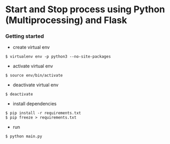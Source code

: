 # Start and Stop process using Python (Multiprocessing) and Flask

### Getting started
- create virtual env 
```shell
$ virtualenv env -p python3 --no-site-packages
```
- activate virtual env
```shell
$ source env/bin/activate
```

- deactivate virtual env
```shell
$ deactivate
```

- install dependencies
```shell
$ pip install -r requirements.txt
$ pip freeze > requirements.txt
```

- run
```shell
$ python main.py
```